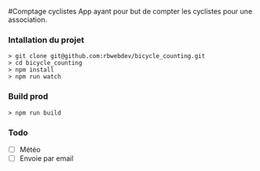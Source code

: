 #Comptage cyclistes
App ayant pour but de compter les cyclistes pour une association.

### Intallation du projet
```
> git clone git@github.com:rbwebdev/bicycle_counting.git
> cd bicycle_counting
> npm install
> npm run watch
```

### Build prod
```
> npm run build
```

### Todo
- [ ] Météo
- [ ] Envoie par email